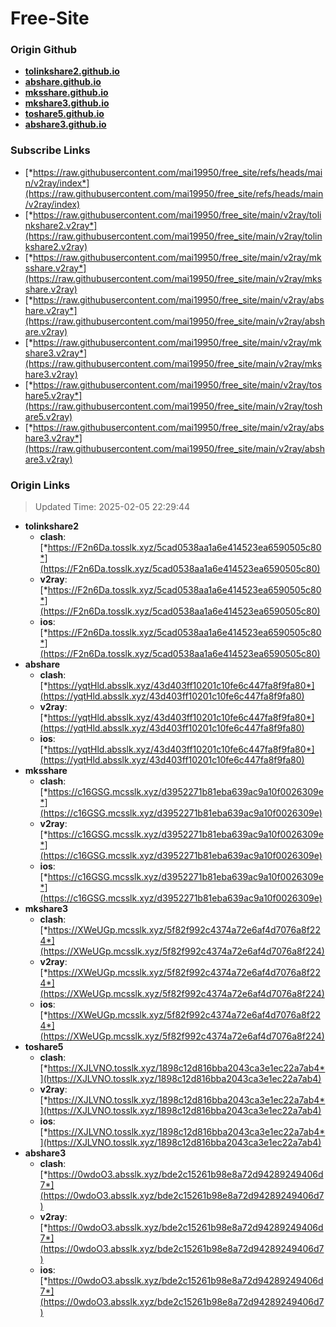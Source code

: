 # Free-Site

### Origin Github

- [**tolinkshare2.github.io**](https://github.com/tolinkshare2/tolinkshare2.github.io)
- [**abshare.github.io**](https://github.com/abshare/abshare.github.io)
- [**mksshare.github.io**](https://github.com/mksshare/mksshare.github.io)
- [**mkshare3.github.io**](https://github.com/mkshare3/mkshare3.github.io)
- [**toshare5.github.io**](https://github.com/toshare5/toshare5.github.io)
- [**abshare3.github.io**](https://github.com/abshare3/abshare3.github.io)

### Subscribe Links

- [*https://raw.githubusercontent.com/mai19950/free_site/refs/heads/main/v2ray/index*](https://raw.githubusercontent.com/mai19950/free_site/refs/heads/main/v2ray/index)
- [*https://raw.githubusercontent.com/mai19950/free_site/main/v2ray/tolinkshare2.v2ray*](https://raw.githubusercontent.com/mai19950/free_site/main/v2ray/tolinkshare2.v2ray)
- [*https://raw.githubusercontent.com/mai19950/free_site/main/v2ray/mksshare.v2ray*](https://raw.githubusercontent.com/mai19950/free_site/main/v2ray/mksshare.v2ray)
- [*https://raw.githubusercontent.com/mai19950/free_site/main/v2ray/abshare.v2ray*](https://raw.githubusercontent.com/mai19950/free_site/main/v2ray/abshare.v2ray)
- [*https://raw.githubusercontent.com/mai19950/free_site/main/v2ray/mkshare3.v2ray*](https://raw.githubusercontent.com/mai19950/free_site/main/v2ray/mkshare3.v2ray)
- [*https://raw.githubusercontent.com/mai19950/free_site/main/v2ray/toshare5.v2ray*](https://raw.githubusercontent.com/mai19950/free_site/main/v2ray/toshare5.v2ray)
- [*https://raw.githubusercontent.com/mai19950/free_site/main/v2ray/abshare3.v2ray*](https://raw.githubusercontent.com/mai19950/free_site/main/v2ray/abshare3.v2ray)

### Origin Links

> Updated Time: 2025-02-05 22:29:44

- **tolinkshare2**
  - **clash**: [*https://F2n6Da.tosslk.xyz/5cad0538aa1a6e414523ea6590505c80*](https://F2n6Da.tosslk.xyz/5cad0538aa1a6e414523ea6590505c80)
  - **v2ray**: [*https://F2n6Da.tosslk.xyz/5cad0538aa1a6e414523ea6590505c80*](https://F2n6Da.tosslk.xyz/5cad0538aa1a6e414523ea6590505c80)
  - **ios**: [*https://F2n6Da.tosslk.xyz/5cad0538aa1a6e414523ea6590505c80*](https://F2n6Da.tosslk.xyz/5cad0538aa1a6e414523ea6590505c80)
- **abshare**
  - **clash**: [*https://yqtHld.absslk.xyz/43d403ff10201c10fe6c447fa8f9fa80*](https://yqtHld.absslk.xyz/43d403ff10201c10fe6c447fa8f9fa80)
  - **v2ray**: [*https://yqtHld.absslk.xyz/43d403ff10201c10fe6c447fa8f9fa80*](https://yqtHld.absslk.xyz/43d403ff10201c10fe6c447fa8f9fa80)
  - **ios**: [*https://yqtHld.absslk.xyz/43d403ff10201c10fe6c447fa8f9fa80*](https://yqtHld.absslk.xyz/43d403ff10201c10fe6c447fa8f9fa80)
- **mksshare**
  - **clash**: [*https://c16GSG.mcsslk.xyz/d3952271b81eba639ac9a10f0026309e*](https://c16GSG.mcsslk.xyz/d3952271b81eba639ac9a10f0026309e)
  - **v2ray**: [*https://c16GSG.mcsslk.xyz/d3952271b81eba639ac9a10f0026309e*](https://c16GSG.mcsslk.xyz/d3952271b81eba639ac9a10f0026309e)
  - **ios**: [*https://c16GSG.mcsslk.xyz/d3952271b81eba639ac9a10f0026309e*](https://c16GSG.mcsslk.xyz/d3952271b81eba639ac9a10f0026309e)
- **mkshare3**
  - **clash**: [*https://XWeUGp.mcsslk.xyz/5f82f992c4374a72e6af4d7076a8f224*](https://XWeUGp.mcsslk.xyz/5f82f992c4374a72e6af4d7076a8f224)
  - **v2ray**: [*https://XWeUGp.mcsslk.xyz/5f82f992c4374a72e6af4d7076a8f224*](https://XWeUGp.mcsslk.xyz/5f82f992c4374a72e6af4d7076a8f224)
  - **ios**: [*https://XWeUGp.mcsslk.xyz/5f82f992c4374a72e6af4d7076a8f224*](https://XWeUGp.mcsslk.xyz/5f82f992c4374a72e6af4d7076a8f224)
- **toshare5**
  - **clash**: [*https://XJLVNO.tosslk.xyz/1898c12d816bba2043ca3e1ec22a7ab4*](https://XJLVNO.tosslk.xyz/1898c12d816bba2043ca3e1ec22a7ab4)
  - **v2ray**: [*https://XJLVNO.tosslk.xyz/1898c12d816bba2043ca3e1ec22a7ab4*](https://XJLVNO.tosslk.xyz/1898c12d816bba2043ca3e1ec22a7ab4)
  - **ios**: [*https://XJLVNO.tosslk.xyz/1898c12d816bba2043ca3e1ec22a7ab4*](https://XJLVNO.tosslk.xyz/1898c12d816bba2043ca3e1ec22a7ab4)
- **abshare3**
  - **clash**: [*https://0wdoO3.absslk.xyz/bde2c15261b98e8a72d94289249406d7*](https://0wdoO3.absslk.xyz/bde2c15261b98e8a72d94289249406d7)
  - **v2ray**: [*https://0wdoO3.absslk.xyz/bde2c15261b98e8a72d94289249406d7*](https://0wdoO3.absslk.xyz/bde2c15261b98e8a72d94289249406d7)
  - **ios**: [*https://0wdoO3.absslk.xyz/bde2c15261b98e8a72d94289249406d7*](https://0wdoO3.absslk.xyz/bde2c15261b98e8a72d94289249406d7)
